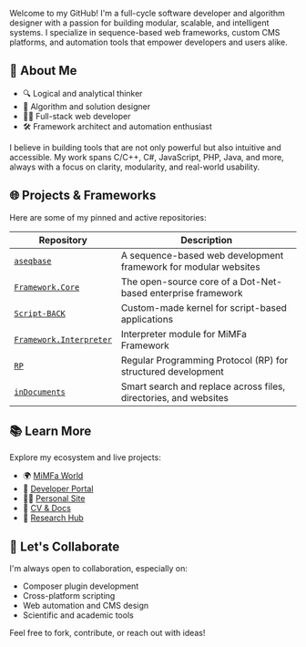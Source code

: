 Welcome to my GitHub! I'm a full-cycle software developer and algorithm designer with a passion for building modular, scalable, and intelligent systems. I specialize in sequence-based web frameworks, custom CMS platforms, and automation tools that empower developers and users alike.

## 🧠 About Me

- 🔍 Logical and analytical thinker
- 🧩 Algorithm and solution designer
- 🧑‍💻 Full-stack web developer
- 🛠️ Framework architect and automation enthusiast

I believe in building tools that are not only powerful but also intuitive and accessible. My work spans C/C++, C#, JavaScript, PHP, Java, and more, always with a focus on clarity, modularity, and real-world usability.

## 🌐 Projects & Frameworks

Here are some of my pinned and active repositories:

| Repository | Description |
|------------|-------------|
| [`aseqbase`](https://github.com/aseqbase/aseqbase) | A sequence-based web development framework for modular websites |
| [`Framework.Core`](https://github.com/mimfa/Framework.Core) | The open-source core of a Dot-Net-based enterprise framework |
| [`Script-BACK`](https://github.com/mimfa/Script-BACK) | Custom-made kernel for script-based applications |
| [`Framework.Interpreter`](https://github.com/mimfa/Framework.Interpreter) | Interpreter module for MiMFa Framework |
| [`RP`](https://github.com/mimfa/RP) | Regular Programming Protocol (RP) for structured development |
| [`inDocuments`](https://github.com/mimfa/inDocuments) | Smart search and replace across files, directories, and websites |

## 📚 Learn More

Explore my ecosystem and live projects:

- 🌍 [MiMFa World](http://mimfa.net)
- 🧪 [Developer Portal](http://dev.mimfa.net)
- 🧑‍🔬 [Personal Site](http://mohammadfathi.ir)
- 🧾 [CV & Docs](http://mfathi.ir)
- 🧠 [Research Hub](http://drmf.ir)

## 🤝 Let's Collaborate

I'm always open to collaboration, especially on:

- Composer plugin development
- Cross-platform scripting
- Web automation and CMS design
- Scientific and academic tools

Feel free to fork, contribute, or reach out with ideas!
